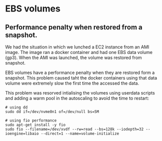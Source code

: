 # EBS volumes

## Performance penalty when restored from a snapshot.

We had the situation in which we lunched a EC2 instance from an AMI image. The image ran a docker container and had one EBS data volume (gp3). When the AMI was launched, the volume was restored from snapshot. 

EBS volumes have a performance penalty when they are restored form a snapshot. This problem caused taht the docker containers using that data volume were extremely slow the first time the accessed the data. 

This problem was resorved intialising the volumes using userdata scripts and adding a warm pool in the autoscaling to avoid the time to restart: 

```
# using dd
sudo dd if=/dev/nvme0n1 of=/dev/null bs=5M

# using fio performance 
sudo apt-get install -y fio
sudo fio --filename=/dev/xvdf --rw=read --bs=128k --iodepth=32 --ioengine=libaio --direct=1 --name=volume-initialize
```